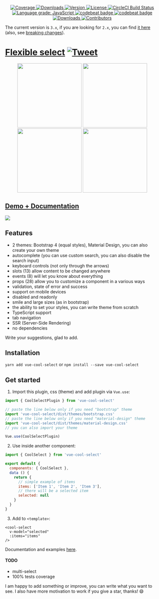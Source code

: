   <p align="center">
    <a href="https://codecov.io/gh/iliyaZelenko/vue-cool-select" rel="noopener noreferrer" target="_blank">
      <img src="https://img.shields.io/codecov/c/github/iliyaZelenko/vue-cool-select.svg" alt="Coverage">
    </a>
    <a href="https://www.npmjs.com/package/vue-cool-select" rel="noopener noreferrer" target="_blank">
      <img src="https://img.shields.io/npm/dm/vue-cool-select.svg" alt="Downloads">
    </a>
    <a href="https://www.npmjs.com/package/vue-cool-select" rel="noopener noreferrer" target="_blank">
      <img src="https://img.shields.io/npm/v/vue-cool-select.svg" alt="Version">
    </a>
    <a href="https://www.npmjs.com/package/vue-cool-select" rel="noopener noreferrer" target="_blank">
      <img src="https://img.shields.io/npm/l/vue-cool-select.svg" alt="License">
    </a>
    <a href="https://circleci.com/gh/iliyaZelenko/vue-cool-select" rel="noopener noreferrer" target="_blank">
      <img src="https://circleci.com/gh/iliyaZelenko/vue-cool-select.svg?style=shield" alt="CircleCI Build Status">
    </a>
    <a href="https://lgtm.com/projects/g/iliyaZelenko/vue-cool-select/context:javascript" rel="noopener noreferrer" target="_blank">
      <img alt="Language grade: JavaScript" src="https://img.shields.io/lgtm/grade/javascript/g/iliyaZelenko/vue-cool-select.svg?logo=lgtm&logoWidth=18" />
    </a>
    <a href="https://codebeat.co/projects/github-com-iliyazelenko-vue-cool-select-master" rel="noopener noreferrer" target="_blank">
      <img alt="codebeat badge" src="https://codebeat.co/badges/a6d9cfc8-529e-48c7-ae04-7d69fe6b1239" />
    </a>
    <a href="https://standardjs.com/" rel="noopener noreferrer" target="_blank">
      <img alt="codebeat badge" src="https://badgen.net/badge/code%20style/standard/f2a" />
    </a>
    <a href="https://www.npmjs.com/package/vue-cool-select" rel="noopener noreferrer" target="_blank">
      <img src="https://img.shields.io/npm/dt/vue-cool-select?color=red&label=total%20downloads" alt="Downloads">
    </a>
    <a href="https://github.com/iliyaZelenko/vue-cool-select/graphs/contributors" rel="noopener noreferrer" target="_blank">
      <img src="https://img.shields.io/github/contributors/iliyaZelenko/vue-cool-select.svg" alt="Contributors">
    </a>
  </p>

The current version is `3.x`, if you are looking for `2.x`, you can find [it here](README_2VERSION.md) (also, see [breaking changes](https://github.com/iliyaZelenko/vue-cool-select/blob/master/CHANGELOG.md#300-2019-09-18)).

# [Flexible select](https://iliyazelenko.github.io/vue-cool-select) [![Tweet](https://img.shields.io/twitter/url/http/shields.io.svg?style=social)](https://twitter.com/intent/tweet?text=Vue%20select%20component%20with%20autocomplete,%20slots,%20bootstrap%20and%20material%20design%20themes.&url=https://github.com/iliyaZelenko/vue-cool-select&via=IlyaZelenko&hashtags=vue,bootstrap,developers,github,html,js,web,npm,material-design)

<div style="text-align: center">
  <img src="https://i.imgur.com/z7XdAkb.png?3" width="210px;">
  <img src="https://i.imgur.com/Ko1XsvT.png" width="210px;">
  <img src="https://i.imgur.com/FeOD4Go.png" width="210px;">
  <img src="https://i.imgur.com/38xQWCg.png" width="210px;">
</div>

## [Demo + Documentation](https://iliyazelenko.github.io/vue-cool-select)

[![](https://i.imgur.com/b7wxLPT.png)](https://iliyazelenko.github.io/vue-cool-select)

## Features

- 2 themes: Bootstrap 4 (equal styles), Material Design, you can also create your own theme
- autocomplete (you can use custom search, you can also disable the search input)
- keyboard controls (not only through the arrows)
- slots (13) allow content to be changed anywhere
- events (8) will let you know about everything
- props (28) allow you to customize a component in a various ways
- validation, state of error and success
- support on mobile devices
- disabled and readonly
- smile and large sizes (as in bootstrap)
- the ability to set your styles, you can write theme from scratch
- TypeScript support
- tab navigation
- SSR (Server-Side Rendering)
- no dependencies

Write your suggestions, glad to add.

## Installation

`yarn add vue-cool-select` or `npm install --save vue-cool-select`

## Get started

1. Import this plugin, css (theme) and add plugin via `Vue.use`:
```js
import { CoolSelectPlugin } from 'vue-cool-select'

// paste the line below only if you need "bootstrap" theme
import 'vue-cool-select/dist/themes/bootstrap.css'
// paste the line below only if you need "material-design" theme
import 'vue-cool-select/dist/themes/material-design.css'
// you can also import your theme

Vue.use(CoolSelectPlugin)
```

2. Use inside another component:
```js
import { CoolSelect } from 'vue-cool-select'

export default {
  components: { CoolSelect },
  data () {
    return {
      // simple example of items
      items: ['Item 1', 'Item 2', 'Item 3'],
      // there will be a selected item
      selected: null
    }
  }
}
```

3. Add to `<template>`:

```vue
<cool-select
  v-model="selected"
  :items="items"
/>
```

Documentation and examples [here](https://iliyazelenko.github.io/vue-cool-select).

#### TODO
- multi-select
- 100% tests coverage

I am happy to add something or improve, you can write what you want to see.
I also have more motivation to work if you give a star, thanks! :smile:
